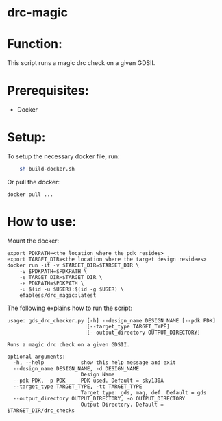 # drc-magic
# Function:

This script runs a magic drc check on a given GDSII.

# Prerequisites:

- Docker

# Setup:

To setup the necessary docker file, run:
```bash
    sh build-docker.sh
```

Or pull the docker:
```
docker pull ...
```
# How to use:

Mount the docker:

```
export PDKPATH=<the location where the pdk resides>
export TARGET_DIR=<the location where the target design residees>
docker run -it -v $TARGET_DIR=$TARGET_DIR \
    -v $PDKPATH=$PDKPATH \
    -e TARGET_DIR=$TARGET_DIR \
    -e PDKPATH=$PDKPATH \
    -u $(id -u $USER):$(id -g $USER) \
    efabless/drc_magic:latest
```

The following explains how to run the script:

```
usage: gds_drc_checker.py [-h] --design_name DESIGN_NAME [--pdk PDK]
                          [--target_type TARGET_TYPE]
                          [--output_directory OUTPUT_DIRECTORY]

Runs a magic drc check on a given GDSII.

optional arguments:
  -h, --help            show this help message and exit
  --design_name DESIGN_NAME, -d DESIGN_NAME
                        Design Name
  --pdk PDK, -p PDK     PDK used. Default = sky130A
  --target_type TARGET_TYPE, -tt TARGET_TYPE
                        Target type: gds, mag, def. Default = gds
  --output_directory OUTPUT_DIRECTORY, -o OUTPUT_DIRECTORY
                        Output Directory. Default = $TARGET_DIR/drc_checks
```
